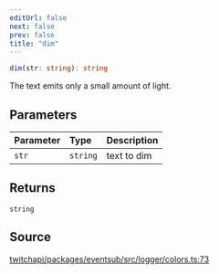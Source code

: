 ```yaml
---
editUrl: false
next: false
prev: false
title: "dim"
---
```


```ts
dim(str: string): string
```

The text emits only a small amount of light.

## Parameters

| Parameter | Type | Description |
| :------ | :------ | :------ |
| `str` | `string` | text to dim |

## Returns

`string`

## Source

[twitchapi/packages/eventsub/src/logger/colors.ts:73](https://github.com/pablornc/twitchapi//blob/b274026/packages/eventsub/src/logger/colors.ts#L73)

